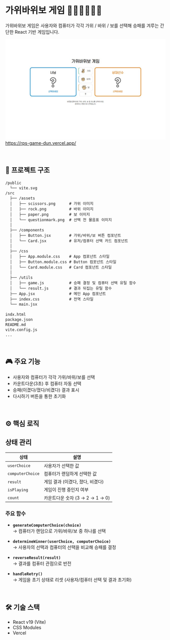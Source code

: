 # 가위바위보 게임 ✌🏻👊🏻✋🏻

가위바위보 게임은 사용자와 컴퓨터가 각각 가위 / 바위 / 보를 선택해 승패를 겨루는 간단한 React 기반 게임입니다.

![가위바위보 게임](image.png)
https://rps-game-dun.vercel.app/

<br />

## 📁 프로젝트 구조

```
/public
  └── vite.svg
/src
  ├── /assets
  │   ├── scissors.png      # 가위 이미지
  │   ├── rock.png          # 바위 이미지
  │   ├── paper.png         # 보 이미지
  │   └── questionmark.png  # 선택 전 물음표 이미지
  │
  ├── /components
  │   ├── Button.jsx        # 가위/바위/보 버튼 컴포넌트
  │   └── Card.jsx          # 유저/컴퓨터 선택 카드 컴포넌트
  │
  ├── /css
  │   ├── App.module.css    # App 컴포넌트 스타일
  │   ├── Button.module.css # Button 컴포넌트 스타일
  │   └── Card.module.css   # Card 컴포넌트 스타일
  │
  ├── /utils
  │   ├── game.js           # 승패 결정 및 컴퓨터 선택 유틸 함수
  │   └── result.js			# 결과 뒤집는 유틸 함수
  ├── App.jsx               # 메인 App 컴포넌트
  ├── index.css				# 전역 스타일
  └── main.jsx

indx.html
package.json
README.md
vite.config.js
...
```

<br />

## 🎮 주요 기능

- 사용자와 컴퓨터가 각각 가위/바위/보를 선택
- 카운트다운(3초) 후 컴퓨터 자동 선택
- 승패(이겼다/졌다/비겼다) 결과 표시
- 다시하기 버튼을 통한 초기화

<br />

## ⚙️ 핵심 로직

## 상태 관리

| 상태             | 설명                             |
| ---------------- | -------------------------------- |
| `userChoice`     | 사용자가 선택한 값               |
| `computerChoice` | 컴퓨터가 랜덤하게 선택한 값      |
| `result`         | 게임 결과 (이겼다, 졌다, 비겼다) |
| `isPlaying`      | 게임이 진행 중인지 여부          |
| `count`          | 카운트다운 숫자 (3 → 2 → 1 → 0)  |

### 주요 함수

- **`generateComputerChoice(choice)`**  
  → 컴퓨터가 랜덤으로 가위/바위/보 중 하나를 선택

- **`determineWinner(userChoice, computerChoice)`**  
  → 사용자의 선택과 컴퓨터의 선택을 비교해 승패를 결정

- **`reverseResult(result)`**  
  → 결과를 컴퓨터 관점으로 반전

- **`handleRetry()`**  
  → 게임을 초기 상태로 리셋 (사용자/컴퓨터 선택 및 결과 초기화)

<br />

## 🛠️ 기술 스택

- React v19 (Vite)
- CSS Modules
- Vercel
